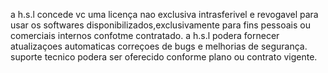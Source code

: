 a h.s.l concede vc uma licença nao exclusiva intrasferivel e revogavel para usar os softwares disponibilizados,exclusivamente para fins pessoais ou comerciais internos confotme contratado.
a h.s.l podera fornecer atualizaçoes automaticas correçoes de bugs e melhorias de segurança. suporte tecnico podera ser oferecido conforme plano ou contrato vigente.
